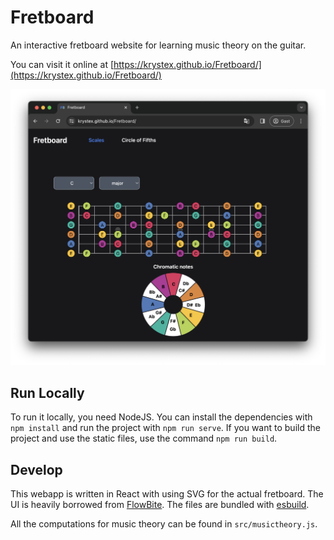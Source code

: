 # Fretboard

An interactive fretboard website for learning music theory on the guitar.


You can visit it online at [https://krystex.github.io/Fretboard/](https://krystex.github.io/Fretboard/)

<p align="center">
    <img src=".docs/screenshot.png" width="700">
<p>

## Run Locally

To run it locally, you need NodeJS. You can install the dependencies with `npm install` and run the project with `npm run serve`. If you want to build the project and use the static files, use the command `npm run build`.

## Develop
This webapp is written in React with using SVG for the actual fretboard.
The UI is heavily borrowed from [FlowBite](https://flowbite.com/docs/getting-started/introduction/).
The files are bundled with [esbuild](https://esbuild.github.io).


All the computations for music theory can be found in `src/musictheory.js`.
